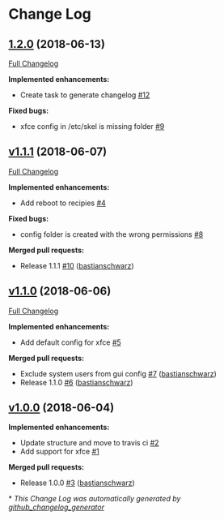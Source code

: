 # Change Log

## [1.2.0](https://github.com/codenamephp/chef.cookbook.gui/tree/1.2.0) (2018-06-13)
[Full Changelog](https://github.com/codenamephp/chef.cookbook.gui/compare/v1.1.1...1.2.0)

**Implemented enhancements:**

- Create task to generate changelog [\#12](https://github.com/codenamephp/chef.cookbook.gui/issues/12)

**Fixed bugs:**

- xfce config in /etc/skel is missing folder [\#9](https://github.com/codenamephp/chef.cookbook.gui/issues/9)

## [v1.1.1](https://github.com/codenamephp/chef.cookbook.gui/tree/v1.1.1) (2018-06-07)
[Full Changelog](https://github.com/codenamephp/chef.cookbook.gui/compare/v1.1.0...v1.1.1)

**Implemented enhancements:**

- Add reboot to recipies [\#4](https://github.com/codenamephp/chef.cookbook.gui/issues/4)

**Fixed bugs:**

- config folder is created with the wrong permissions [\#8](https://github.com/codenamephp/chef.cookbook.gui/issues/8)

**Merged pull requests:**

- Release 1.1.1 [\#10](https://github.com/codenamephp/chef.cookbook.gui/pull/10) ([bastianschwarz](https://github.com/bastianschwarz))

## [v1.1.0](https://github.com/codenamephp/chef.cookbook.gui/tree/v1.1.0) (2018-06-06)
[Full Changelog](https://github.com/codenamephp/chef.cookbook.gui/compare/v1.0.0...v1.1.0)

**Implemented enhancements:**

- Add default config for xfce [\#5](https://github.com/codenamephp/chef.cookbook.gui/issues/5)

**Merged pull requests:**

- Exclude system users from gui config [\#7](https://github.com/codenamephp/chef.cookbook.gui/pull/7) ([bastianschwarz](https://github.com/bastianschwarz))
- Release 1.1.0 [\#6](https://github.com/codenamephp/chef.cookbook.gui/pull/6) ([bastianschwarz](https://github.com/bastianschwarz))

## [v1.0.0](https://github.com/codenamephp/chef.cookbook.gui/tree/v1.0.0) (2018-06-04)
**Implemented enhancements:**

- Update structure and move to travis ci [\#2](https://github.com/codenamephp/chef.cookbook.gui/issues/2)
- Add support for xfce [\#1](https://github.com/codenamephp/chef.cookbook.gui/issues/1)

**Merged pull requests:**

- Release 1.0.0 [\#3](https://github.com/codenamephp/chef.cookbook.gui/pull/3) ([bastianschwarz](https://github.com/bastianschwarz))



\* *This Change Log was automatically generated by [github_changelog_generator](https://github.com/skywinder/Github-Changelog-Generator)*
